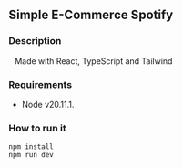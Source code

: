 ## Simple E-Commerce Spotify
### Description
&ensp; Made with React, TypeScript and Tailwind

### Requirements
- Node v20.11.1.

### How to run it
```
npm install
npm run dev
```
